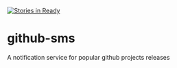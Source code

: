 [![Stories in Ready](https://badge.waffle.io/enilsen16/github-sms.png?label=ready&title=Ready)](https://waffle.io/enilsen16/github-sms)
# github-sms
A notification service for popular github projects releases

